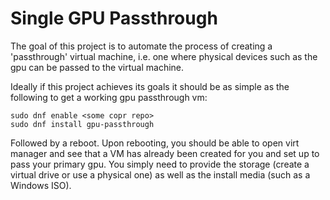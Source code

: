 # Single GPU Passthrough
The goal of this project is to automate the process of creating a 'passthrough' virtual machine, i.e. one where physical devices such as the gpu can be passed to the virtual machine.

Ideally if this project achieves its goals it should be as simple as the following to get a working gpu passthrough vm:

```
sudo dnf enable <some copr repo>
sudo dnf install gpu-passthrough
```
Followed by a reboot. Upon rebooting, you should be able to open virt manager and see that a VM has already been created for you and set up to pass your primary gpu. You simply need to provide the storage (create a virtual drive or use a physical one) as well as the install media (such as a Windows ISO).